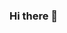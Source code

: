 ### Hi there 👋

<!--
**zhengcor/zhengcor** is a ✨ _special_ ✨ repository because its `README.md` (this file) appears on your GitHub profile.

Here are some ideas to get you started:

Corey was here!!

- 🔭 I’m currently working on ...
- 🌱 I’m currently learning ...
- 👯 I’m looking to collaborate on ...
- 🤔 I’m looking for help with ...
- 💬 Ask me about ...
- 📫 How to reach me: ...
- 😄 Pronouns: ...
- ⚡ Fun fact: ...
-->

